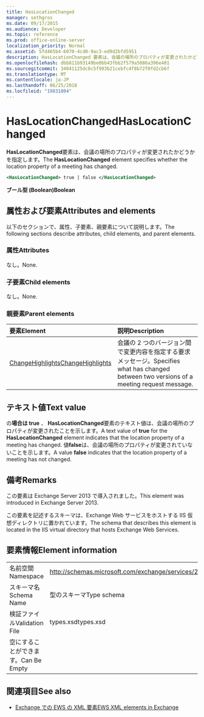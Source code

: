 ```yaml
---
title: HasLocationChanged
manager: sethgros
ms.date: 09/17/2015
ms.audience: Developer
ms.topic: reference
ms.prod: office-online-server
localization_priority: Normal
ms.assetid: 5fd465b4-6070-4cd0-9ac3-ed9d2bfd5951
description: HasLocationChanged 要素は、会議の場所のプロパティが変更されたかどうかを指定します。
ms.openlocfilehash: dbb811b93149be0bb43fbb2f579a5086a396e401
ms.sourcegitcommit: 34041125dc8c5f993b21cebfc4f8b72f0fd2cb6f
ms.translationtype: MT
ms.contentlocale: ja-JP
ms.lasthandoff: 06/25/2018
ms.locfileid: "19831804"
---
```

# <a name="haslocationchanged"></a><span data-ttu-id="b1c78-103">HasLocationChanged</span><span class="sxs-lookup"><span data-stu-id="b1c78-103">HasLocationChanged</span></span>

<span data-ttu-id="b1c78-104">**HasLocationChanged**要素は、会議の場所のプロパティが変更されたかどうかを指定します。</span><span class="sxs-lookup"><span data-stu-id="b1c78-104">The **HasLocationChanged** element specifies whether the location property of a meeting has changed.</span></span> 
  
```XML
<HasLocationChanged> true | false </HasLocationChanged>
```

 <span data-ttu-id="b1c78-105">**ブール型 (Boolean)**</span><span class="sxs-lookup"><span data-stu-id="b1c78-105">**Boolean**</span></span>
## <a name="attributes-and-elements"></a><span data-ttu-id="b1c78-106">属性および要素</span><span class="sxs-lookup"><span data-stu-id="b1c78-106">Attributes and elements</span></span>

<span data-ttu-id="b1c78-107">以下のセクションで、属性、子要素、親要素について説明します。</span><span class="sxs-lookup"><span data-stu-id="b1c78-107">The following sections describe attributes, child elements, and parent elements.</span></span>
  
### <a name="attributes"></a><span data-ttu-id="b1c78-108">属性</span><span class="sxs-lookup"><span data-stu-id="b1c78-108">Attributes</span></span>

<span data-ttu-id="b1c78-109">なし。</span><span class="sxs-lookup"><span data-stu-id="b1c78-109">None.</span></span>
  
### <a name="child-elements"></a><span data-ttu-id="b1c78-110">子要素</span><span class="sxs-lookup"><span data-stu-id="b1c78-110">Child elements</span></span>

<span data-ttu-id="b1c78-111">なし。</span><span class="sxs-lookup"><span data-stu-id="b1c78-111">None.</span></span>
  
### <a name="parent-elements"></a><span data-ttu-id="b1c78-112">親要素</span><span class="sxs-lookup"><span data-stu-id="b1c78-112">Parent elements</span></span>

|<span data-ttu-id="b1c78-113">**要素**</span><span class="sxs-lookup"><span data-stu-id="b1c78-113">**Element**</span></span>|<span data-ttu-id="b1c78-114">**説明**</span><span class="sxs-lookup"><span data-stu-id="b1c78-114">**Description**</span></span>|
|:-----|:-----|
|[<span data-ttu-id="b1c78-115">ChangeHighlights</span><span class="sxs-lookup"><span data-stu-id="b1c78-115">ChangeHighlights</span></span>](changehighlights.md) <br/> |<span data-ttu-id="b1c78-116">会議の 2 つのバージョン間で変更内容を指定する要求メッセージ。</span><span class="sxs-lookup"><span data-stu-id="b1c78-116">Specifies what has changed between two versions of a meeting request message.</span></span>  <br/> |
   
## <a name="text-value"></a><span data-ttu-id="b1c78-117">テキスト値</span><span class="sxs-lookup"><span data-stu-id="b1c78-117">Text value</span></span>

<span data-ttu-id="b1c78-118">の**場合は true** 、 **HasLocationChanged**要素のテキスト値は、会議の場所のプロパティが変更されたことを示します。</span><span class="sxs-lookup"><span data-stu-id="b1c78-118">A text value of **true** for the **HasLocationChanged** element indicates that the location property of a meeting has changed.</span></span> <span data-ttu-id="b1c78-119">値**false**は、会議の場所のプロパティが変更されていないことを示します。</span><span class="sxs-lookup"><span data-stu-id="b1c78-119">A value **false** indicates that the location property of a meeting has not changed.</span></span> 
  
## <a name="remarks"></a><span data-ttu-id="b1c78-120">備考</span><span class="sxs-lookup"><span data-stu-id="b1c78-120">Remarks</span></span>

<span data-ttu-id="b1c78-121">この要素は Exchange Server 2013 で導入されました。</span><span class="sxs-lookup"><span data-stu-id="b1c78-121">This element was introduced in Exchange Server 2013.</span></span>
  
<span data-ttu-id="b1c78-122">この要素を記述するスキーマは、Exchange Web サービスをホストする IIS 仮想ディレクトリに置かれています。</span><span class="sxs-lookup"><span data-stu-id="b1c78-122">The schema that describes this element is located in the IIS virtual directory that hosts Exchange Web Services.</span></span>
  
## <a name="element-information"></a><span data-ttu-id="b1c78-123">要素情報</span><span class="sxs-lookup"><span data-stu-id="b1c78-123">Element information</span></span>

|||
|:-----|:-----|
|<span data-ttu-id="b1c78-124">名前空間</span><span class="sxs-lookup"><span data-stu-id="b1c78-124">Namespace</span></span>  <br/> |http://schemas.microsoft.com/exchange/services/2006/types  <br/> |
|<span data-ttu-id="b1c78-125">スキーマ名</span><span class="sxs-lookup"><span data-stu-id="b1c78-125">Schema Name</span></span>  <br/> |<span data-ttu-id="b1c78-126">型のスキーマ</span><span class="sxs-lookup"><span data-stu-id="b1c78-126">Type schema</span></span>  <br/> |
|<span data-ttu-id="b1c78-127">検証ファイル</span><span class="sxs-lookup"><span data-stu-id="b1c78-127">Validation File</span></span>  <br/> |<span data-ttu-id="b1c78-128">types.xsd</span><span class="sxs-lookup"><span data-stu-id="b1c78-128">types.xsd</span></span>  <br/> |
|<span data-ttu-id="b1c78-129">空にすることができます。</span><span class="sxs-lookup"><span data-stu-id="b1c78-129">Can Be Empty</span></span>  <br/> ||
   
## <a name="see-also"></a><span data-ttu-id="b1c78-130">関連項目</span><span class="sxs-lookup"><span data-stu-id="b1c78-130">See also</span></span>



- [<span data-ttu-id="b1c78-131">Exchange での EWS の XML 要素</span><span class="sxs-lookup"><span data-stu-id="b1c78-131">EWS XML elements in Exchange</span></span>](ews-xml-elements-in-exchange.md)

